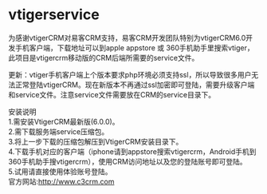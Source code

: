 vtigerservice
============

为感谢vtigerCRM对易客CRM支持，易客CRM开发团队特别为vtigerCRM6.0开发手机客户端，下载地址可以到apple appstore 或 360手机助手里搜索vtiger，此项目是vtigercrm移动版的CRM后端所需要的service文件。<br>

更新：vtiger手机客户端上个版本要求php环境必须支持ssl，所以导致很多用户无法正常登陆vtigerCRM。现在新版本不再通过ssl加密即可登陆，需要升级客户端和service文件。注意service文件需要放在CRM的service目录下。<br>

安装说明<br>
1.需安装VtigerCRM最新版(6.0.0)。<br>
2.需下载服务端service压缩包。<br>	
3.将上一步下载的压缩包解压到VtigerCRM安装目录下。<br>
4.下载手机对应的客户端（iphone请到appstore搜索vtigercrm，Android手机到360手机助手搜vtigercrm），使用CRM访问地址以及您的登陆账号即可登陆。<br>
5.试用请直接使用体验账号登陆。<br>
官方网站:http://www.c3crm.com
